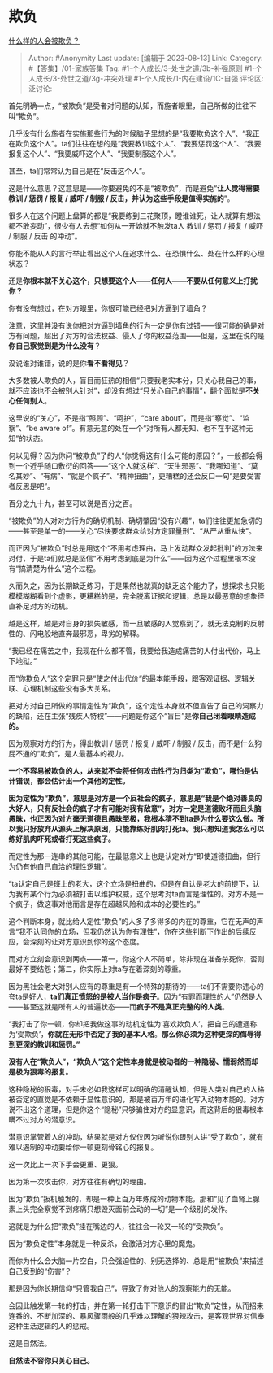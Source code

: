 # 欺负
[什么样的人会被欺负？](https://www.zhihu.com/question/460063819/answer/3162921411)

> Author: #Anonymity
> Last update: [编辑于 2023-08-13]
> Link:
> Category: #【答集】/01-家族答集
> Tag:  #1-个人成长/3-处世之道/3b-补强原则 #1-个人成长/3-处世之道/3g-冲突处理 #1-个人成长/1-内在建设/1C-自强
> 评论区:
> 泛讨论:

首先明确一点，“被欺负”是受者对问题的认知，而施者眼里，自己所做的往往不叫“欺负”。

几乎没有什么施者在实施那些行为的时候脑子里想的是“我要欺负这个人”、“我正在欺负这个人”。ta们往往在想的是“我要教训这个人”、“我要惩罚这个人”、“我要报复这个人”、“我要威吓这个人”、“我要制服这个人”。

甚至，ta们常常认为自己是在“反击这个人”。

这是什么意思？这意思是——你要避免的不是“被欺负”，而是避免“**让人觉得需要教训 / 惩罚 / 报复 / 威吓 / 制服 / 反击，并认为这些手段是值得实施的**”。

很多人在这个问题上盘算的都是“我要练到三花聚顶，瞪谁谁死，让人就算有想法都不敢妄动”，很少有人去想“如何从一开始就不触发ta人 教训 / 惩罚 / 报复 / 威吓 / 制服 / 反击 的冲动”。

你能不能从人的言行举止看出这个人在追求什么、在恐惧什么、处在什么样的心理状态？

还是**你根本就不关心这个，只想要这个人——任何人——不要从任何意义上打扰你？**

你有没有想过，在对方眼里，你很可能已经把对方逼到了墙角？

注意，这里并没有说你把对方逼到墙角的行为一定是你有过错——很可能的确是对方有问题，超出了对方的合法权益、侵入了你的权益范围——但是，这里在说的是**你自己察觉到是为什么没有**？

没说谁对谁错，说的是你**看不看得见**？

大多数被人欺负的人，盲目而狂热的相信“只要我老实本分，只关心我自己的事，就不应该也不会被别人针对”，却没有想过“只关心自己的事情”，翻个面就是**不关心任何别人**。

这里说的“关心”，不是指“照顾”、“呵护”，“care about”，而是指“察觉”、“监察”、“be aware of”。有意无意的处在一个“对所有人都无知、也不在乎这种无知”的状态。

何以见得？因为你问“被欺负”了的人“你觉得这有什么可能的原因？”，一般都会得到一个近乎随口敷衍的回答——“这个人就这样”、“天生邪恶”、“我哪知道”、“莫名其妙”、“有病”、“就是个疯子”、“精神扭曲”，更糟糕的还会反口一句“是要受害者反思是吧”。

百分之九十九，甚至可以说是百分之百。

“被欺负”的人对对方行为的确切机制、确切肇因“没有兴趣”，ta们往往更加急切的——甚至是单一的——关心“尽快要求群众给对方定罪量刑”、“从严从重从快”。

而正因为“被欺负”时总是用这个“不用考虑理由，马上发动群众发起批判”的方法来对付，于是ta们就总是坚信“不用考虑到底是为什么”——因为这个过程里根本没有“搞清楚为什么”这个过程。

久而久之，因为长期缺乏练习，于是果然也就真的缺乏这个能力了，想探求也只能模模糊糊看到个虚影，更糟糕的是，完全脱离证据和逻辑，总是以最恶意的想象径直补足对方的动机。

越是这样，越是对自身的损失敏感，而一旦敏感的人觉察到了，就无法克制的反射性的、闪电般地直奔最邪恶，卑劣的解释。

“我已经在痛苦之中，我现在什么都不管，我要给我造成痛苦的人付出代价，马上下地狱。”

而“你欺负人”这个定罪只是“使之付出代价“的最本能手段，跟客观证据、逻辑关联、心理机制这些没有多大关系。

把对方对自己所做的事情定性为“欺负”，这个定性本身就不但宣告了自己的洞察力的缺陷，还在主张“残疾人特权”——问题是你这个“盲目”是**你自己闭着眼睛造成的。**

因为观察对方的行为，得出教训 / 惩罚 / 报复 / 威吓 / 制服 / 反击，而不是什么狗屁不通的“欺负”，是人最基本的视力。

**一个不容易被欺负的人，从来就不会将任何攻击性行为归类为“欺负”，哪怕是估计错误，都会估计出一个其他的定性。**

**因为定性为“欺负”，意思是对方是一个反社会的疯子，意思是“我是个绝对善良的大好人，只有反社会的疯子才有可能对我有敌意”，对方一定是道德败坏而且头脑愚昧，也正因为对方毫无道德且愚昧至极，我根本猜不到ta是为什么要这么做。所以我只好放弃从源头上解决原因，只能靠练好肌肉打死ta。我只想知道我怎么可以练好肌肉吓死或者打死这些疯子。**

而定性为那一连串的其他可能，在最低意义上也是认定对方“即使道德扭曲，但行为仍有他自己自洽的理性逻辑”。

“ta认定自己是班上的老大，这个立场是扭曲的，但是在自认是老大的前提下，认为我有某个行为必须被打击以维护权威，这个思考对ta而言是理性的。对方不是一个疯子，做这事对他而言是存在超越风险和成本的必要性的。”

这个判断本身，就比给人定性“欺负”的人多了多得多的内在的尊重，它在无声的声言“我不认同你的立场，但我仍然认为你有理性”，你在这些判断下作出的后续反应，会深刻的让对方意识到你的这个态度。

而对方立刻会意识到两点——第一，你这个人不简单，除非现在准备杀死你，否则最好不要结怨；第二，你实际上对ta存在着深刻的尊重。

因为黑社会老大对别人应有的尊重是有一个特殊的期待的——ta们不需要你违心的夸ta是好人，**ta们真正愤怒的是被人当作是疯子**。因为“有罪而理性的人”仍然是人——甚至这就是所有人的普遍状态——而**疯子不是真正完整的的人类**。

“我打击了你一顿，你却把我做这事的动机定性为‘喜欢欺负人’，把自己的遭遇称为‘受欺负’，**你就在无形中否定了我的基本人格**。**那么你必须为这种更深的侮辱得到更深的教训和惩罚。”**

**没有人在“欺负人”，“欺负人”这个定性本身就是被动者的一种隐秘、懦弱然而却是极为狠毒的报复。**

这种隐秘的狠毒，对手未必如我这样可以明确的清醒认知，但是人类对自己的人格被否定的直觉是不依赖于显性意识的，那是被百万年的进化写入动物本能的。对方说不出这个道理，但是你这个“隐秘”只够骗住对方的显意识，而这背后的狠毒根本瞒不过对方的潜意识。

潜意识掌管着人的冲动，结果就是对方仅仅因为听说你跟别人讲“受了欺负”，就有难以遏制的冲动要给你一顿更刻骨铭心的报复。

这一次比上一次下手会更重、更狠。

因为第一次攻击你，对方往往有确切的理由。

因为“欺负”扳机触发的，却是一种上百万年炼成的动物本能，那和“见了血肾上腺素上头完全察觉不到疼痛只想毁灭面前会动的一切”是一个级别的发作。

这就是为什么把“欺负”挂在嘴边的人，往往会一轮又一轮的“受欺负”。

因为“欺负定性”本身就是一种反杀，会激活对方心里的魔鬼。

而你为什么会大脑一片空白，只会强迫性的、别无选择的、总是用“被欺负”来描述自己受到的“伤害”？

那是因为你长期信仰“只管我自己”，导致了你对他人的观察能力的无能。

会因此触发第一轮的打击，并在第一轮打击下下意识的冒出“欺负”定性，从而招来连番的、不断加深的、暴风骤雨般的几乎难以理解的狠辣攻击，是客观世界对信奉这种生活逻辑的人的惩戒。

这是自然法。

**自然法不容你只关心自己。**
